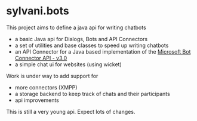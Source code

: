 # sylvani.bots



This project aims to define a java api for writing chatbots

- a basic Java api for Dialogs, Bots and API Connectors
- a set of utilities and base classes to speed up writing chatbots 
- an API Connector for a Java based implementation of the [Microsoft Bot Connector API - v3.0](https://docs.botframework.com/en-us/restapi/connector/#navtitle)
- a simple chat ui for websites (using wicket)

Work is under way to add support for
- more  connectors (XMPP)
- a storage backend to keep track of chats and their participants
- api improvements


This is still a very young api. Expect lots of changes.